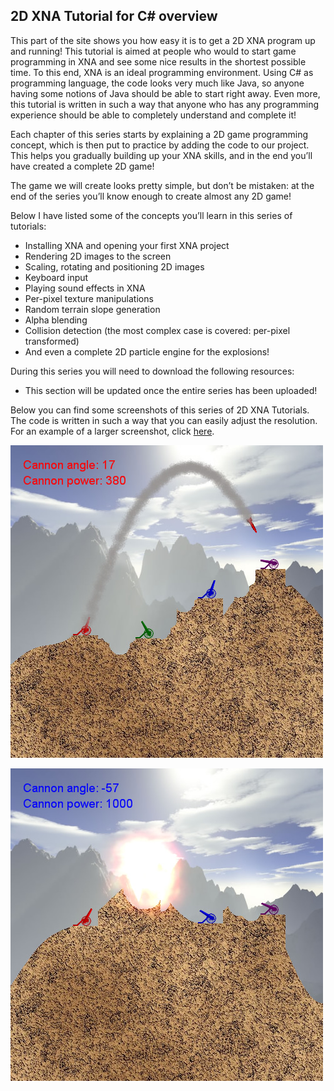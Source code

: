 ## 2D XNA Tutorial for C# overview
This part of the site shows you how easy it is to get a 2D XNA program up and running! This tutorial is aimed at people who would to start game programming in XNA and see some nice results in the shortest possible time. To this end, XNA is an ideal programming environment. Using C# as programming language, the code looks very much like Java, so anyone having some notions of Java should be able to start right away. Even more, this tutorial is written in such a way that anyone who has any programming experience should be able to completely understand and complete it!

Each chapter of this series starts by explaining a 2D game programming concept, which is then put to practice by adding the code to our project. This helps you gradually building up your XNA skills, and in the end you’ll have created a complete 2D game!

The game we will create looks pretty simple, but don’t be mistaken: at the end of the series you’ll know enough to create almost any 2D game!

Below I have listed some of the concepts you’ll learn in this series of tutorials:

- Installing XNA and opening your first XNA project
- Rendering 2D images to the screen
- Scaling, rotating and positioning 2D images
- Keyboard input
- Playing sound effects in XNA
- Per-pixel texture manipulations
- Random terrain slope generation
- Alpha blending
- Collision detection (the most complex case is covered: per-pixel transformed)
- And even a complete 2D particle engine for the explosions!

During this series you will need to download the following resources:
- This section will be updated once the entire series has been uploaded!

Below you can find some screenshots of this series of 2D XNA Tutorials. The code is written in such a way that you can easily adjust the resolution. For an example of a larger screenshot, click [here](http://www.riemers.net/images).

![2D Series Example 1](images/Riemer/riemers_intro_2D_series_1_large.jpg "2D Series Example 1")

![2D Series Example 2](images/Riemer/2DSeries1/example_2.jpg "2D Series Example 2")